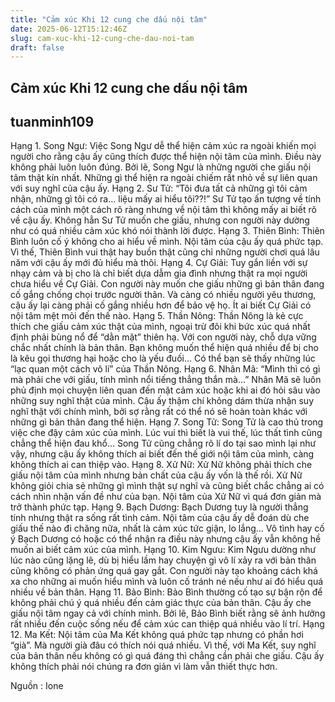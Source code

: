 ```yaml
---
title: "Cảm xúc Khi 12 cung che dấu nội tâm"
date: 2025-06-12T15:12:46Z
slug: cam-xuc-khi-12-cung-che-dau-noi-tam
draft: false
---
```


## Cảm xúc Khi 12 cung che dấu nội tâm

## tuanminh109

Hạng 1. Song Ngư: 
Việc Song Ngư dễ thể hiện cảm xúc ra ngoài khiến mọi người cho rằng cậu ấy cũng thích được thể hiện nội tâm của mình. Điều này không phải luôn luôn đúng. Bởi lẽ, Song Ngư là những người che giấu nội tâm thật kín nhất. Những gì thể hiện ra ngoài chiếm rất nhỏ về sự liên quan với suy nghĩ của cậu ấy.
Hạng 2. Sư Tử: 
“Tôi đưa tất cả những gì tôi cảm nhận, những gì tôi có ra… liệu mấy ai hiểu tôi??!” Sư Tử tạo ấn tượng về tính cách của mình một cách rõ ràng nhưng về nội tâm thì không mấy ai biết rõ về cậu ấy. Không hẳn Sư Tử muốn che giấu, nhưng con người này dường như có quá nhiều cảm xúc khó nói thành lời được.
Hạng 3. Thiên Bình: 
Thiên Bình luôn cố ý không cho ai hiểu về mình. Nội tâm của cậu ấy quá phức tạp. Vì thế, Thiên Bình vui thật hay buồn thật cũng chỉ những người chơi quá lâu năm với cậu ấy mới đủ hiểu mà thôi.
Hạng 4. Cự Giải: 
Tuy gắn liền với sự nhạy cảm và bị cho là chỉ biết dựa dẫm gia đình nhưng thật ra mọi người chưa hiểu về Cự Giải. Con người này muốn che giấu những gì bản thân đang cố gắng chống chọi trước người thân. Và càng có nhiều người yêu thương, cậu ấy lại càng phải cố gắng nhiều hơn để bảo vệ họ. Ít ai biết Cự Giải có nội tâm mệt mỏi đến thế nào.
Hạng 5. Thần Nông: 
Thần Nông là kẻ cực thích che giấu cảm xúc thật của mình, ngoại trừ đôi khi bức xúc quá nhất định phải bùng nổ để “dằn mặt” thiên hạ. Với con người này, chỗ dựa vững chắc nhất chính là bản thân. Bạn không muốn thể hiện quá nhiều để bị cho là kêu gọi thương hại hoặc cho là yếu đuối… Có thể bạn sẽ thấy những lúc “lạc quan một cách vô lí” của Thần Nông.
Hạng 6. Nhân Mã: 
“Mình thì có gì mà phải che với giấu, tính mình nổi tiếng thẳng thắn mà…” Nhân Mã sẽ luôn phủ định mọi chuyện liên quan đến mặt cảm xúc hoặc khi ai đó hỏi sâu vào những suy nghĩ thật của mình. Cậu ấy thậm chí không dám thừa nhận suy nghĩ thật với chính mình, bởi sợ rằng rất có thể nó sẽ hoàn toàn khác với những gì bản thân đang thể hiện.
Hạng 7. Song Tử: 
Song Tử là cao thủ trong việc che đậy cảm xúc của mình. Lúc vui thì biết là vui thế, lúc thất tình cũng chẳng thể hiện đau khổ… Song Tử cũng chẳng rõ lí do tại sao mình lại như vậy, nhưng cậu ấy không thích ai biết đến thế giới nội tâm của mình, càng không thích ai can thiệp vào.
Hạng 8. Xử Nữ: 
Xử Nữ không phải thích che giấu nội tâm của mình nhưng bản chất của cậu ấy vốn là thế rồi. Xử Nữ không giỏi chia sẻ những gì mình thật sự nghĩ và cũng biết chắc chẳng ai có cách nhìn nhận vấn đề như của bạn. Nội tâm của Xử Nữ vì quá đơn giản mà trở thành phức tạp.
Hạng 9. Bạch Dương: 
Bạch Dương tuy là người thẳng tính nhưng thật ra sống rất tình cảm. Nội tâm của cậu ấy dễ đoán dù che giấu thế nào đi chăng nữa, nhất là cảm xúc tức giận, lo lắng… Vô tình hay cố ý Bạch Dương có hoặc có thể nhận ra điều này nhưng cậu ấy vẫn không hề muốn ai biết cảm xúc của mình.
Hạng 10. Kim Ngưu: 
Kim Ngưu dường như lúc nào cũng lặng lẽ, dù bị hiểu lầm hay chuyện gì vô lí xảy ra với bản thân cũng không có phản ứng quá gay gắt. Con người này tạo khoảng cách khá xa cho những ai muốn hiểu mình và luôn cố tránh né nếu như ai đó hiểu quá nhiều về bản thân.
Hạng 11. Bảo Bình: 
Bảo Bình thường cố tạo sự bận rộn để không phải chú ý quá nhiều đến cảm giác thực của bản thân. Cậu ấy che giấu nội tâm ngay cả với chính mình. Bởi lẽ, Bảo Bình biết rằng sẽ ảnh hưởng rất nhiều đến cuộc sống nếu để cảm xúc can thiệp quá nhiều vào lí trí.
Hạng 12. Ma Kết: 
Nội tâm của Ma Kết không quá phức tạp nhưng có phần hơi “già”. Mà người già đâu có thích nói quá nhiều. Vì thế, với Ma Kết, suy nghĩ của bản thân nếu không có gì quá đáng thì chẳng cần phải che giấu. Cậu ấy không thích phải nói chúng ra đơn giản vì làm vẫn thiết thực hơn.

Nguồn : Ione